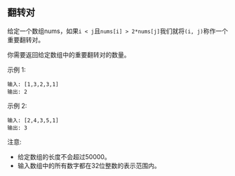 ## 翻转对

给定一个数组nums，如果`i < j`且`nums[i] > 2*nums[j]`我们就将`(i, j)`称作一个重要翻转对。

你需要返回给定数组中的重要翻转对的数量。

示例 1:

```
输入: [1,3,2,3,1]
输出: 2
```

示例 2:

```
输入: [2,4,3,5,1]
输出: 3
```

注意:

* 给定数组的长度不会超过50000。
* 输入数组中的所有数字都在32位整数的表示范围内。